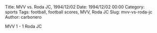 Title: MVV vs. Roda JC, 1994/12/02
Date: 1994/12/02 00:00
Category: sports
Tags: football, football scores, MVV, Roda JC
Slug: mvv-vs-roda-jc
Author: carbonero


MVV 1 - 1 Roda JC

